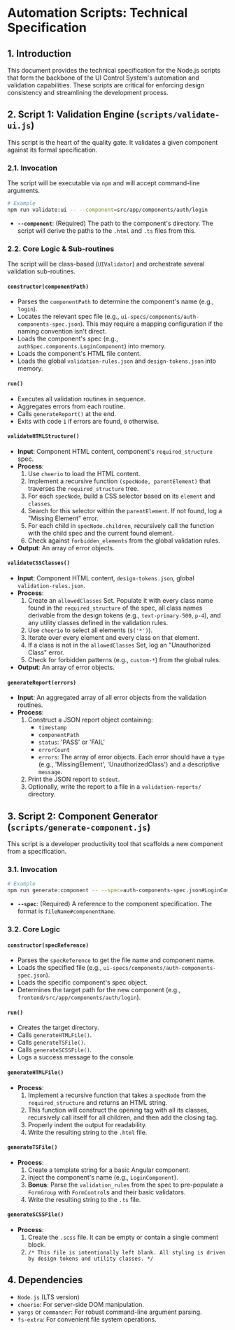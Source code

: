 # Automation Scripts: Technical Specification

## 1. Introduction

This document provides the technical specification for the Node.js scripts that form the backbone of the UI Control System's automation and validation capabilities. These scripts are critical for enforcing design consistency and streamlining the development process.

## 2. Script 1: Validation Engine (`scripts/validate-ui.js`)

This script is the heart of the quality gate. It validates a given component against its formal specification.

### 2.1. Invocation

The script will be executable via `npm` and will accept command-line arguments.

```bash
# Example
npm run validate:ui -- --component=src/app/components/auth/login
```

-   **`--component`**: (Required) The path to the component's directory. The script will derive the paths to the `.html` and `.ts` files from this.

### 2.2. Core Logic & Sub-routines

The script will be class-based (`UIValidator`) and orchestrate several validation sub-routines.

#### **`constructor(componentPath)`**

-   Parses the `componentPath` to determine the component's name (e.g., `login`).
-   Locates the relevant spec file (e.g., `ui-specs/components/auth-components-spec.json`). This may require a mapping configuration if the naming convention isn't direct.
-   Loads the component's spec (e.g., `authSpec.components.LoginComponent`) into memory.
-   Loads the component's HTML file content.
-   Loads the global `validation-rules.json` and `design-tokens.json` into memory.

#### **`run()`**

-   Executes all validation routines in sequence.
-   Aggregates errors from each routine.
-   Calls `generateReport()` at the end.
-   Exits with code `1` if errors are found, `0` otherwise.

#### **`validateHTMLStructure()`**

-   **Input**: Component HTML content, component's `required_structure` spec.
-   **Process**:
    1.  Use `cheerio` to load the HTML content.
    2.  Implement a recursive function `(specNode, parentElement)` that traverses the `required_structure` tree.
    3.  For each `specNode`, build a CSS selector based on its `element` and `classes`.
    4.  Search for this selector within the `parentElement`. If not found, log a "Missing Element" error.
    5.  For each child in `specNode.children`, recursively call the function with the child spec and the current found element.
    6.  Check against `forbidden_elements` from the global validation rules.
-   **Output**: An array of error objects.

#### **`validateCSSClasses()`**

-   **Input**: Component HTML content, `design-tokens.json`, global `validation-rules.json`.
-   **Process**:
    1.  Create an `allowedClasses` Set. Populate it with every class name found in the `required_structure` of the spec, all class names derivable from the design tokens (e.g., `text-primary-500`, `p-4`), and any utility classes defined in the validation rules.
    2.  Use `cheerio` to select all elements (`$('*')`).
    3.  Iterate over every element and every class on that element.
    4.  If a class is not in the `allowedClasses` Set, log an "Unauthorized Class" error.
    5.  Check for forbidden patterns (e.g., `custom-*`) from the global rules.
-   **Output**: An array of error objects.

#### **`generateReport(errors)`**

-   **Input**: An aggregated array of all error objects from the validation routines.
-   **Process**:
    1.  Construct a JSON report object containing:
        -   `timestamp`
        -   `componentPath`
        -   `status`: 'PASS' or 'FAIL'
        -   `errorCount`
        -   `errors`: The array of error objects. Each error should have a `type` (e.g., 'MissingElement', 'UnauthorizedClass') and a descriptive `message`.
    2.  Print the JSON report to `stdout`.
    3.  Optionally, write the report to a file in a `validation-reports/` directory.

## 3. Script 2: Component Generator (`scripts/generate-component.js`)

This script is a developer productivity tool that scaffolds a new component from a specification.

### 3.1. Invocation

```bash
# Example
npm run generate:component -- --spec=auth-components-spec.json#LoginComponent
```

-   **`--spec`**: (Required) A reference to the component specification. The format is `fileName#componentName`.

### 3.2. Core Logic

#### **`constructor(specReference)`**

-   Parses the `specReference` to get the file name and component name.
-   Loads the specified file (e.g., `ui-specs/components/auth-components-spec.json`).
-   Loads the specific component's spec object.
-   Determines the target path for the new component (e.g., `frontend/src/app/components/auth/login`).

#### **`run()`**

-   Creates the target directory.
-   Calls `generateHTMLFile()`.
-   Calls `generateTSFile()`.
-   Calls `generateSCSSFile()`.
-   Logs a success message to the console.

#### **`generateHTMLFile()`**

-   **Process**:
    1.  Implement a recursive function that takes a `specNode` from the `required_structure` and returns an HTML string.
    2.  This function will construct the opening tag with all its classes, recursively call itself for all children, and then add the closing tag.
    3.  Properly indent the output for readability.
    4.  Write the resulting string to the `.html` file.

#### **`generateTSFile()`**

-   **Process**:
    1.  Create a template string for a basic Angular component.
    2.  Inject the component's name (e.g., `LoginComponent`).
    3.  **Bonus**: Parse the `validation_rules` from the spec to pre-populate a `FormGroup` with `FormControl`s and their basic validators.
    4.  Write the resulting string to the `.ts` file.

#### **`generateSCSSFile()`**

-   **Process**:
    1.  Create the `.scss` file. It can be empty or contain a single comment block.
    2.  `/* This file is intentionally left blank. All styling is driven by design tokens and utility classes. */`

## 4. Dependencies

-   `Node.js` (LTS version)
-   `cheerio`: For server-side DOM manipulation.
-   `yargs` or `commander`: For robust command-line argument parsing.
-   `fs-extra`: For convenient file system operations.